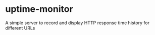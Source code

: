 # uptime-monitor
A simple server to record and display HTTP response time history for different URLs
